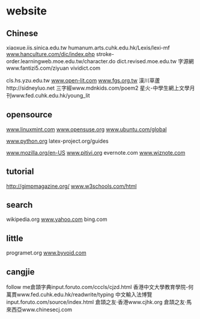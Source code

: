 website
=========

Chinese
---
xiaoxue.iis.sinica.edu.tw
humanum.arts.cuhk.edu.hk/Lexis/lexi-mf
www.hanculture.com/dic/index.php
stroke-order.learningweb.moe.edu.tw/character.do
dict.revised.moe.edu.tw
字源網www.fantizi5.com/ziyuan
vividict.com

cls.hs.yzu.edu.tw
www.open-lit.com
www.fgs.org.tw
漢川草蘆http://sidneyluo.net
三字經www.mdnkids.com/poem2
星火-中學生網上文學月刊www.fed.cuhk.edu.hk/young_lit

opensource
---
www.linuxmint.com
www.opensuse.org
www.ubuntu.com/global

www.python.org
latex-project.org/guides

www.mozilla.org/en-US
www.pitivi.org
evernote.com
www.wiznote.com

tutorial
---
http://gimpmagazine.org/
www.w3schools.com/html

search
---
wikipedia.org
www.yahoo.com
bing.com

little
---
programet.org
www.byvoid.com


cangjie
---
follow me倉頡字典input.foruto.com/cccls/cjzd.html
香港中文大學教育學院-何萬貫www.fed.cuhk.edu.hk/readwrite/typing
中文輸入法博覽input.foruto.com/source/index.html
倉頡之友‧香港www.cjhk.org
倉頡之友‧馬來西亞www.chinesecj.com

